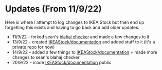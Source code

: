 # Updates (From 11/9/22)
Here is where I attempt to log changes to IKEA Stock but then end up forgetting this exists and having to go back and add older updates.

- 11/9/22 - forked sean's [blahaj checker](https://github.com/devramsean0/blahaj-checker-uk) and made a few changes to it
- 13/9/22 - created [IKEAStock/documentation](https://github.com/IKEAStock/documentation) and added stuff to it (it's a private repo for now)
- 14/9/22 - added a few things to [IKEAStock/documentation](https://github.com/IKEAStock/documentation) + made more changes to sean's blahaj checker
- 20/9/22 - made [IKEAStock/documentation](https://github.com/IKEAStock/documentation) public
